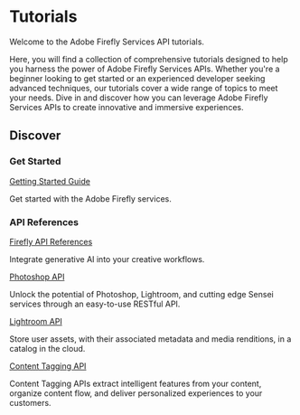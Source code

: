 # Tutorials

Welcome to the Adobe Firefly Services API tutorials.

Here, you will find a collection of comprehensive tutorials designed to help you harness the power of Adobe Firefly Services APIs. Whether you're a beginner looking to get started or an experienced developer seeking advanced techniques, our tutorials cover a wide range of topics to meet your needs. Dive in and discover how you can leverage Adobe Firefly Services APIs to create innovative and immersive experiences. 

## Discover

<DiscoverBlock width="100%" slots="heading, link, text"/>

### Get Started

[Getting Started Guide](../get-started.md)

Get started with the Adobe Firefly services.

<DiscoverBlock slots="heading, link, text"/>

### API References

[Firefly API References](../../firefly-api/guides/api/)

Integrate generative AI into your creative workflows.

<DiscoverBlock slots="link, text"/>

[Photoshop API](../../photoshop/)

Unlock the potential of Photoshop, Lightroom, and cutting edge Sensei services through an easy-to-use RESTful API.

<DiscoverBlock slots="link, text"/>

[Lightroom API](https://developer.adobe.com/lightroom/lightroom-api-docs/)

Store user assets, with their associated metadata and media renditions, in a catalog in the cloud.

<DiscoverBlock slots="link, text"/>

[Content Tagging API](https://experienceleague.adobe.com/docs/experience-platform/intelligent-services/content-commerce-ai/overview.html)

Content Tagging APIs extract intelligent features from your content, organize content flow, and deliver personalized experiences to your customers.
